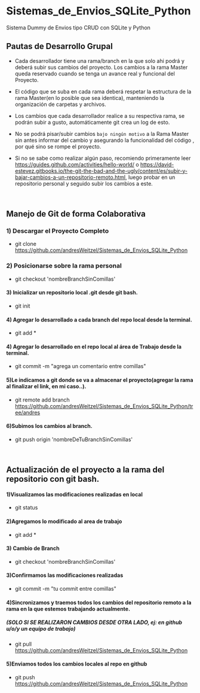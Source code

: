 # Sistemas_de_Envios_SQLite_Python
Sistema Dummy de Envios  tipo CRUD con SQLite y Python


## Pautas de Desarrollo Grupal

* Cada desarrollador tiene una rama/branch en la que solo ahi podrá y deberá subir sus cambios del proyecto. Los cambios a la rama Master queda reservado cuando se tenga un avance real y funcional del Proyecto.

* El código que se suba en cada rama deberá respetar la estructura de la rama Master(en lo posible que sea identica), manteniendo la organización de carpetas y archivos.

* Los cambios que cada desarrollador realice a su respectiva rama, se podrán subir a gusto, automáticamente git crea un log de esto.

* No se podrá pisar/subir cambios `bajo ningún motivo` a la Rama Master sin antes informar del cambio y asegurando la funcionalidad del código , por qué sino se rompe el proyecto.

* Si no se sabe como realizar algún paso, recomiendo primeramente leer https://guides.github.com/activities/hello-world/ o https://david-estevez.gitbooks.io/the-git-the-bad-and-the-ugly/content/es/subir-y-bajar-cambios-a-un-repositorio-remoto.html, luego probar en un repositorio personal y seguido subir los cambios a este.


</br>

## Manejo de Git de forma Colaborativa

### 1) Descargar el Proyecto Completo
* git clone https://github.com/andresWeitzel/Sistemas_de_Envios_SQLite_Python

### 2) Posicionarse sobre la rama personal
* git checkout 'nombreBranchSinComillas'

#### 3) Inicializar un repositorio local .git desde git bash.
* git init

#### 4) Agregar lo desarrollado a cada branch del repo local desde la terminal.
* git add *

#### 4) Agregar lo desarrollado en el repo local al área de Trabajo desde la terminal.
* git commit -m "agrega un comentario entre comillas"

#### 5)Le indicamos a git donde se va a almacenar el proyecto(agregar la rama al finalizar el link, en mi caso..).
* git remote add branch https://github.com/andresWeitzel/Sistemas_de_Envios_SQLite_Python/tree/andres

#### 6)Subimos los cambios al branch.
* git push origin 'nombreDeTuBranchSinComillas'


</br>


## Actualización de el proyecto a la rama del repositorio con git bash.

#### 1)Visualizamos las modificaciones realizadas en local
* git status

#### 2)Agregamos lo modificado al area de trabajo
* git add *

#### 3) Cambio de Branch
* git checkout 'nombreBranchSinComillas'


#### 3)Confirmamos las modificaciones realizadas
* git commit -m "tu commit entre comillas"

#### 4)Sincronizamos y traemos todos los cambios del repositorio remoto a la rama en la que estemos trabajando actualmente.
##### (SOLO SI SE REALIZARON CAMBIOS DESDE OTRA LADO, ej: en github u/o/y un equipo de trabajo)
* git pull https://github.com/andresWeitzel/Sistemas_de_Envios_SQLite_Python

#### 5)Enviamos todos los cambios locales al repo en github
* git push https://github.com/andresWeitzel/Sistemas_de_Envios_SQLite_Python

</br>


